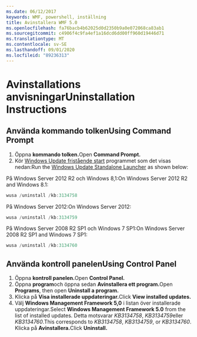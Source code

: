```yaml
---
ms.date: 06/12/2017
keywords: WMF, powershell, inställning
title: Avinstallera WMF 5.0
ms.openlocfilehash: fa76bacb4b62025d0d2350b9a0e072068ca83ab1
ms.sourcegitcommit: c4906f4c9fa4ef1a16dcd6dd00ff960d19446d71
ms.translationtype: MT
ms.contentlocale: sv-SE
ms.lasthandoff: 09/01/2020
ms.locfileid: "89236313"
---
```

# <a name="uninstallation-instructions"></a><span data-ttu-id="c9201-103">Avinstallations anvisningar</span><span class="sxs-lookup"><span data-stu-id="c9201-103">Uninstallation Instructions</span></span>

## <a name="using-command-prompt"></a><span data-ttu-id="c9201-104">Använda kommando tolken</span><span class="sxs-lookup"><span data-stu-id="c9201-104">Using Command Prompt</span></span>

1. <span data-ttu-id="c9201-105">Öppna **kommando tolken.**</span><span class="sxs-lookup"><span data-stu-id="c9201-105">Open **Command Prompt.**</span></span>
2. <span data-ttu-id="c9201-106">Kör [Windows Update fristående start](https://support.microsoft.com/kb/934307) programmet som det visas nedan:</span><span class="sxs-lookup"><span data-stu-id="c9201-106">Run the [Windows Update Standalone Launcher](https://support.microsoft.com/kb/934307) as shown below:</span></span>

<span data-ttu-id="c9201-107">På Windows Server 2012 R2 och Windows 8,1:</span><span class="sxs-lookup"><span data-stu-id="c9201-107">On Windows Server 2012 R2 and Windows 8.1:</span></span>

```powershell
wusa /uninstall /kb:3134758
```

<span data-ttu-id="c9201-108">På Windows Server 2012:</span><span class="sxs-lookup"><span data-stu-id="c9201-108">On Windows Server 2012:</span></span>

```powershell
wusa /uninstall /kb:3134759
```

<span data-ttu-id="c9201-109">På Windows Server 2008 R2 SP1 och Windows 7 SP1:</span><span class="sxs-lookup"><span data-stu-id="c9201-109">On Windows Server 2008 R2 SP1 and Windows 7 SP1:</span></span>

```powershell
wusa /uninstall /kb:3134760
```

## <a name="using-control-panel"></a><span data-ttu-id="c9201-110">Använda kontroll panelen</span><span class="sxs-lookup"><span data-stu-id="c9201-110">Using Control Panel</span></span>

1. <span data-ttu-id="c9201-111">Öppna **kontroll panelen.**</span><span class="sxs-lookup"><span data-stu-id="c9201-111">Open **Control Panel.**</span></span>
2. <span data-ttu-id="c9201-112">Öppna **program**och öppna sedan **Avinstallera ett program.**</span><span class="sxs-lookup"><span data-stu-id="c9201-112">Open **Programs**, then open **Uninstall a program.**</span></span>
3. <span data-ttu-id="c9201-113">Klicka på **Visa installerade uppdateringar.**</span><span class="sxs-lookup"><span data-stu-id="c9201-113">Click **View installed updates.**</span></span>
4. <span data-ttu-id="c9201-114">Välj **Windows Management Framework 5,0** i listan över installerade uppdateringar.</span><span class="sxs-lookup"><span data-stu-id="c9201-114">Select **Windows Management Framework 5.0** from the list of installed updates.</span></span> <span data-ttu-id="c9201-115">Detta motsvarar *KB3134758*, *KB3134759*eller *KB3134760*.</span><span class="sxs-lookup"><span data-stu-id="c9201-115">This corresponds to *KB3134758*, *KB3134759*, or *KB3134760*.</span></span> <span data-ttu-id="c9201-116">Klicka på **Avinstallera.**</span><span class="sxs-lookup"><span data-stu-id="c9201-116">Click **Uninstall.**</span></span>
